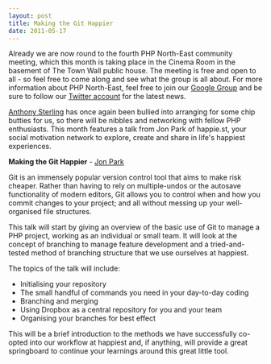 ```yaml
---
layout: post
title: Making the Git Happier
date: 2011-05-17
---
```


Already we are now round to the fourth PHP North-East community meeting, which this month is taking place in the Cinema Room in the basement of The Town Wall public house. The meeting is free and open to all - so feel free to come along and see what the group is all about. For more information about PHP North-East, feel free to join our [Google Group][1] and be sure to follow our [Twitter account][2] for the latest news.

[Anthony Sterling][3] has once again been bullied into arranging for some chip butties for us, so there will be nibbles and networking with fellow PHP enthusiasts.
This month features a talk from Jon Park of happie.st, your social motivation network to explore, create and share in life's happiest experiences.

**Making the Git Happier** - [Jon Park][4]

Git is an immensely popular version control tool that aims to make risk cheaper. Rather than having to rely on multiple-undos or the autosave functionality of modern editors, Git allows you to control when and how you commit changes to your project; and all without messing up your well-organised file structures.

This talk will start by giving an overview of the basic use of Git to manage a PHP project, working as an individual or small team. It will look at the concept of branching to manage feature development and a tried-and-tested method of branching structure that we use ourselves at happiest.

The topics of the talk will include:
 - Initialising your repository
 - The small handful of commands you need in your day-to-day coding
 - Branching and merging
 - Using Dropbox as a central repository for you and your team
 - Organising your branches for best effect

This will be a brief introduction to the methods we have successfully co-opted into our workflow at happiest and, if anything, will provide a great springboard to continue your learnings around this great little tool.

[1]: http://groups.google.com/group/php-north-east
[2]: http://www.twitter.com/phpne
[3]: http://www.twitter.com/AnthonySterling
[4]: http://www.twitter.com/jonspark
